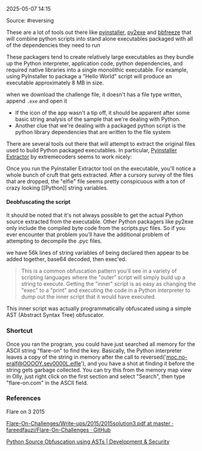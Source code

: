 
2025-05-07 14:15

Source: #reversing 

These are a lot of tools out there like [pyinstaller](https://github.com/pyinstaller/pyinstaller/wiki ), [py2exe](http://www.py2exe.org) and [bbfreeze](https://pypi.python.org/pypi/bbfreeze ) that will combine python scripts into stand alone executables packaged with all of the dependencies they need to run 

These packagers tend to create relatively large executables as they bundle up the Python interpreter, application code, python dependencies, and required native libraries into a single monolithic executable. For example, using PyInstaller to package a "Hello World" script will produce an executable approximately 8 MB in size. 

when we download the challenge file, it doesn't has a file type written, append `.exe` and open it 
- If the icon of the app wasn't a tip off, it should be apparent after some basic string analysis of the sample that we're dealing with Python. 
- Another clue that we're dealing with a packaged python script is the python library dependencies that are written to the file system

There are several tools out there that will attempt to extract the original files used to build Python packaged executables. In particular, [Pyinstaller Extractor](http://sourceforge.net/projects/pyinstallerextractor/files/?source=navbar ) by extremecoders seems to work nicely: 

Once you run the Pyinstaller Extractor tool on the executable, you'll notice a whole bunch of cruft that gets extracted. 
After a cursory survey of the files that are dropped, the "elfie" file seems pretty conspicuous with a ton of crazy looking [[Python]] string variables. 
#### Deobfuscating the script 

It should be noted that it's not always possible to get the actual Python source extracted from the executable. Other Python packagers like py2exe only include the compiled byte code from the scripts.pyc files. So if you ever encounter that problem you'll have the additional problem of attempting to decompile the .pyc files. 

we have 56k lines of string variables of being declared then appear to be added together, base64 decoded, then exec'ed.

> This is a common obfuscation pattern you'll see in a variety of scripting languages where the "outer" script will simply build up a string to execute. Getting the "inner" script is as easy as changing the "exec" to a "print" and executing the code in a Python interpreter to dump out the inner script that it would have executed.

This inner script was actually programmatically obfuscated using a simple AST (Abstract Syntax Tree) obfuscator. 

### Shortcut

Once you ran the program, you could have just searched all memory for the ASCII string "flare-on" to find the key. Basically, the Python interpreter leaves a copy of the string in memory after the call to reversed('moc.no-eralf@OOOOY.sev0000L.eifle'), and you have a shot at finding it before the string gets garbage collected. You can try this from the memory map view in Olly, just right click on the first section and select "Search", then type "flare-on.com" in the ASCII field.

### References
Flare on 3 2015
 
[Flare-On-Challenges/Write-ups/2015/2015solution3.pdf at master · fareedfauzi/Flare-On-Challenges · GitHub](https://github.com/fareedfauzi/Flare-On-Challenges/blob/master/Write-ups/2015/2015solution3.pdf)

[Python Source Obfuscation using ASTs | Development & Security](https://jbremer.org/python-source-obfuscation-using-asts/)